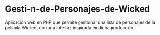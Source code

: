 # Gesti-n-de-Personajes-de-Wicked
Aplicación web en PHP que permite gestionar una lista de personajes de la película Wicked, con una interfaz inspirada en dicha producción.
